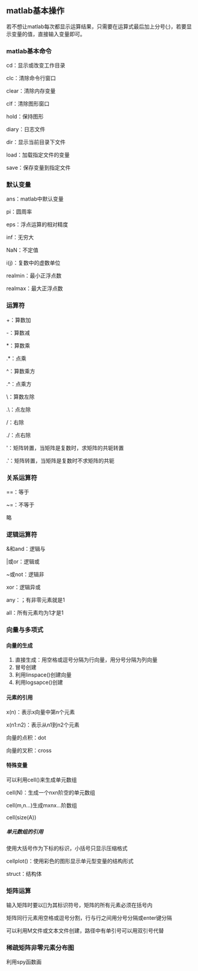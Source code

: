## matlab基本操作

若不想让matlab每次都显示运算结果，只需要在运算式最后加上分号(;)，若要显示变量的值，直接输入变量即可。

### matlab基本命令

cd：显示或改变工作目录

clc：清除命令行窗口

clear：清除内存变量

clf：清除图形窗口

hold：保持图形

diary：日志文件

dir：显示当前目录下文件

load：加载指定文件的变量

save：保存变量到指定文件



### 默认变量

ans：matlab中默认变量

pi：圆周率

eps：浮点运算的相对精度

inf：无穷大

NaN：不定值

i(j)：复数中的虚数单位

realmin：最小正浮点数

realmax：最大正浮点数





### 运算符

+：算数加

-：算数减

*：算数乘

.*：点乘

^：算数乘方

.^：点乘方

\：算数左除

.\：点左除

/：右除

./：点右除

'：矩阵转置，当矩阵是复数时，求矩阵的共轭转置

.'：矩阵转置，当矩阵是复数时不求矩阵的共轭





### 关系运算符

==：等于

~=：不等于

略



### 逻辑运算符

&和and：逻辑与

|或or：逻辑或

~或not：逻辑非

xor：逻辑异或

any：；有非零元素就是1

all：所有元素均为1才是1



### 向量与多项式



#### 向量的生成

1. 直接生成：用空格或逗号分隔为行向量，用分号分隔为列向量
2. 冒号创建
3. 利用linspace()创建向量
4. 利用logsapce()创建



#### 元素的引用

x(n)：表示x向量中第n个元素

x(n1:n2)：表示从n1到n2个元素



向量的点积：dot

向量的叉积：cross



#### 特殊变量

可以利用cell()来生成单元数组

cell(N)：生成一个nxn阶空的单元数组

cell(m,n...)生成mxnx...阶数组

cell(size(A))



##### 单元数组的引用

使用大括号作为下标的标识，小括号只显示压缩格式



cellplot()：使用彩色的图形显示单元型变量的结构形式



struct：结构体



### 矩阵运算

输入矩阵时要以[]为其标识符号，矩阵的所有元素必须在括号内

矩阵同行元素用空格或逗号分割，行与行之间用分号分隔或enter键分隔



可以利用M文件或文本文件创建，路径中有单引号可以用双引号代替



### 稀疏矩阵非零元素分布图

利用spy函数画